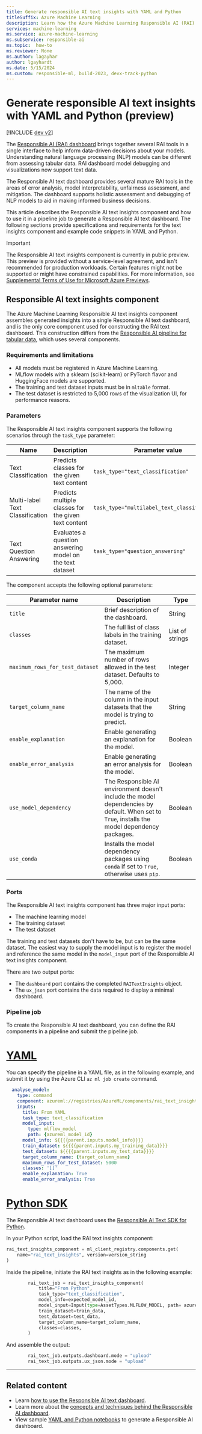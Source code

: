 ```yaml
---
title: Generate responsible AI text insights with YAML and Python
titleSuffix: Azure Machine Learning
description: Learn how the Azure Machine Learning Responsible AI (RAI) text insights component generates a RAI text dashboard by using a pipeline in Python or YAML.
services: machine-learning
ms.service: azure-machine-learning
ms.subservice: responsible-ai
ms.topic:  how-to
ms.reviewer: None
ms.author: lagayhar
author: lgayhardt
ms.date: 5/15/2024
ms.custom: responsible-ml, build-2023, devx-track-python
---
```


# Generate responsible AI text insights with YAML and Python (preview)

[!INCLUDE [dev v2](includes/machine-learning-dev-v2.md)]

The [Responsible AI (RAI) dashboard](concept-responsible-ai-dashboard.md) brings together several RAI tools in a single interface to help inform data-driven decisions about your models. Understanding natural language processing (NLP) models can be different from assessing tabular data. RAI dashboard model debugging and visualizations now support text data.

The Responsible AI text dashboard provides several mature RAI tools in the areas of error analysis, model interpretability, unfairness assessment, and mitigation. The dashboard supports holistic assessment and debugging of NLP models to aid in making informed business decisions.

This article describes the Responsible AI text insights component and how to use it in a pipeline job to generate a Responsible AI text dashboard. The following sections provide specifications and requirements for the text insights component and example code snippets in YAML and Python.

> [!IMPORTANT]
> The Responsible AI text insights component is currently in public preview. This preview is provided without a service-level agreement, and isn't recommended for production workloads. Certain features might not be supported or might have constrained capabilities. For more information, see [Supplemental Terms of Use for Microsoft Azure Previews](https://azure.microsoft.com/support/legal/preview-supplemental-terms/).

## Responsible AI text insights component

The Azure Machine Learning Responsible AI text insights component assembles generated insights into a single Responsible AI text dashboard, and is the only core component used for constructing the RAI text dashboard. This construction differs from the [Responsible AI pipeline for tabular data](how-to-responsible-ai-insights-sdk-cli.md#responsible-ai-components), which uses several components.

### Requirements and limitations

- All models must be registered in Azure Machine Learning.
- MLflow models with a sklearn (scikit-learn) or PyTorch flavor and HuggingFace models are supported.
- The training and test dataset inputs must be in `mltable` format.
- The test dataset is restricted to 5,000 rows of the visualization UI, for performance reasons.

### Parameters

The Responsible AI text insights component supports the following scenarios through the `task_type` parameter:

| Name                            | Description                                         | Parameter value                              |
|---------------------------------|-----------------------------------------------------|---------------------------------------------|
| Text Classification | Predicts classes for the given text content | `task_type="text_classification"` |
| Multi-label Text Classification | Predicts multiple classes for the given text content | `task_type="multilabel_text_classification"` |
| Text Question Answering | Evaluates a question answering model on the text dataset | `task_type="question_answering"` |

The component accepts the following optional parameters:

| Parameter name | Description | Type |
|----------------|-------------|------|
| `title` | Brief description of the dashboard. | String |
| `classes` | The full list of class labels in the training dataset. | List of strings |
| `maximum_rows_for_test_dataset` | The maximum number of rows allowed in the test dataset. Defaults to 5,000. | Integer |
| `target_column_name` | The name of the column in the input datasets that the model is trying to predict. | String |
| `enable_explanation` | Enable generating an explanation for the model.  | Boolean |
| `enable_error_analysis` | Enable generating an error analysis for the model.  | Boolean|
| `use_model_dependency` | The Responsible AI environment doesn't include the model dependencies by default. When set to `True`, installs the model dependency packages.  | Boolean |
| `use_conda` | Installs the model dependency packages using `conda` if set to `True`, otherwise uses `pip`.  | Boolean |

### Ports

The Responsible AI text insights component has three major input ports:

- The machine learning model
- The training dataset
- The test dataset

The training and test datasets don't have to be, but can be the same dataset. The easiest way to supply the model input is to register the model and reference the same model in the `model_input` port of the Responsible AI text insights component.

There are two output ports:

- The `dashboard` port contains the completed `RAITextInsights` object.
- The `ux_json` port contains the data required to display a minimal dashboard.

### Pipeline job

To create the Responsible AI text dashboard, you can define the RAI components in a pipeline and submit the pipeline job.

# [YAML](#tab/yaml)

You can specify the pipeline in a YAML file, as in the following example, and submit it by using the Azure CLI `az ml job create` command.

```yml
  analyse_model: 
    type: command 
    component: azureml://registries/AzureML/components/rai_text_insights/versions/2 
    inputs: 
      title: From YAML  
      task_type: text_classification 
      model_input: 
        type: mlflow_model 
        path: {azureml_model_id}
      model_info: ${{{{parent.inputs.model_info}}}} 
      train_dataset: ${{{{parent.inputs.my_training_data}}}} 
      test_dataset: ${{{{parent.inputs.my_test_data}}}} 
      target_column_name: {target_column_name} 
      maximum_rows_for_test_dataset: 5000 
      classes: '[]' 
      enable_explanation: True 
      enable_error_analysis: True 
```

# [Python SDK](#tab/python)

The Responsible AI text dashboard uses the [Responsible AI Text SDK for Python](https://github.com/microsoft/responsible-ai-toolbox/tree/main/responsibleai_text).

In your Python script, load the RAI text insights component:

```python
rai_text_insights_component = ml_client_registry.components.get( 
    name="rai_text_insights", version=version_string 
) 
```

Inside the pipeline, initiate the RAI text insights as in the following example:

```python
        rai_text_job = rai_text_insights_component( 
            title="From Python", 
            task_type="text_classification", 
            model_info=expected_model_id, 
            model_input=Input(type=AssetTypes.MLFLOW_MODEL, path= azureml_model_id), 
            train_dataset=train_data, 
            test_dataset=test_data, 
            target_column_name=target_column_name, 
            classes=classes, 
        ) 
```

And assemble the output:

```python
        rai_text_job.outputs.dashboard.mode = "upload" 
        rai_text_job.outputs.ux_json.mode = "upload" 
```
---

## Related content

- Learn [how to use the Responsible AI text dashboard](how-to-responsible-ai-text-dashboard.md).
- Learn more about the [concepts and techniques behind the Responsible AI dashboard](concept-responsible-ai-dashboard.md).
- View sample [YAML and Python notebooks](https://github.com/Azure/azureml-examples/tree/main/sdk/python/responsible-ai) to generate a Responsible AI dashboard.
